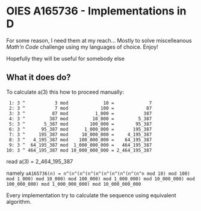 # OIES A165736 - Implementations in D

For some reason, I need them at my reach... Mostly to solve miscelleanous *Math'n Code* challenge using my languages of choice. Enjoy!

Hopefully they will be useful for somebody else

## What it does do?

To calculate a(3) this how to proceed manually:

```text
 1: 3 ^           3 mod             10 =             7
 2: 3 ^           7 mod            100 =            87
 3: 3 ^          87 mod          1_000 =           387
 4: 3 ^         387 mod         10_000 =         5_387
 5: 3 ^       5_387 mod        100_000 =        95_387
 6: 3 ^      95_387 mod      1_000_000 =       195_387
 7: 3 ^     195_387 mod     10_000_000 =     4_195_387
 8: 3 ^   4_195_387 mod    100_000_000 =    64_195_387
 9: 3 ^  64_195_387 mod  1_000_000_000 =   464_195_387
10: 3 ^ 464_195_387 mod 10_000_000_000 = 2_464_195_387
```
read a(3) = 2_464_195_387

namely `aA165736(n) = n^(n^(n^(n^(n^(n^(n^(n^(n^(n^n mod 10) mod 100) mod 1_000) mod 10_000) mod 100_000) mod 1_000_000) mod 10_000_000) mod 100_000_000) mod 1_000_000_000) mod 10_000_000_000`

Every implementation try to calculate the sequence using equivalent algorithm.


